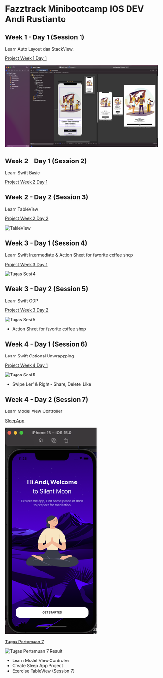 # Fazztrack Minibootcamp IOS DEV Andi Rustianto

## Week 1 - Day 1 (Session 1)

Learn Auto Layout dan StackView.

[Project Week 1 Day 1](https://github.com/anditorx/fazztrack-minibootcamp-iosdev-andi/tree/main/01-Week1-Day01-Auto%20Layout%20dan%20StackView)

![StackView](https://github.com/anditorx/fazztrack-minibootcamp-iosdev-andi/blob/main/01-Week1-Day01-Auto%20Layout%20dan%20StackView/Day01-Tugas/Screen%20Shot%202022-09-11%20at%2016.24.26.png)

## Week 2 - Day 1 (Session 2)

Learn Swift Basic

[Project Week 2 Day 1](https://github.com/anditorx/fazztrack-minibootcamp-iosdev-andi/tree/main/02-Week2-Day01-SwiftBasic%20%26%20TableView/MyPlayground.playground)

## Week 2 - Day 2 (Session 3)

Learn TableView

[Project Week 2 Day 2](https://github.com/anditorx/fazztrack-minibootcamp-iosdev-andi/tree/main/03-Week2-Day02-TableView)

![TableView](https://github.com/anditorx/fazztrack-minibootcamp-iosdev-andi/blob/main/03-Week2-Day02-TableView/Tugas_TableView/Simulator%20Screen%20Recording%20-%20iPhone%2013%20-%202022-09-18%20at%2014.56.53.gif)

## Week 3 - Day 1 (Session 4)

Learn Swift Intermediate & Action Sheet for favorite coffee shop

[Project Week 3 Day 1](https://github.com/anditorx/fazztrack-minibootcamp-iosdev-andi/tree/main/04-Week3-Day01-SwiftIntermediate%20%26%20Rebuild%20Your%20App)

![Tugas Sesi 4](https://github.com/anditorx/fazztrack-minibootcamp-iosdev-andi/blob/main/04-Week3-Day01-SwiftIntermediate%20%26%20Rebuild%20Your%20App/result.gif)

## Week 3 - Day 2 (Session 5)

Learn Swift OOP

[Project Week 3 Day 2](https://github.com/anditorx/fazztrack-minibootcamp-iosdev-andi/tree/main/05-Week3-Day02-OOP)

![Tugas Sesi 5](https://github.com/anditorx/fazztrack-minibootcamp-iosdev-andi/blob/main/05-Week3-Day02-OOP/result-sesi5.gif)

- Action Sheet for favorite coffee shop

## Week 4 - Day 1 (Session 6)

Learn Swift Optional Unwrappping

[Project Week 4 Day 1](https://github.com/anditorx/fazztrack-minibootcamp-iosdev-andi/tree/main/06-Week4-Day01-Optional%20Unwrapping%20in%20Swift)

![Tugas Sesi 5](https://github.com/anditorx/fazztrack-minibootcamp-iosdev-andi/blob/main/06-Week4-Day01-Optional%20Unwrapping%20in%20Swift/result.gif)

- Swipe Lerf & Right - Share, Delete, Like

## Week 4 - Day 2 (Session 7)

Learn Model View Controller

[SleepApp](https://github.com/anditorx/fazztrack-minibootcamp-iosdev-andi/tree/main/07-Week4-Day02-MVC/SleepApp)

![SleepApp Result](https://github.com/anditorx/fazztrack-minibootcamp-iosdev-andi/blob/main/07-Week4-Day02-MVC/sleepApp.png)

[Tugas Pertemuan 7](https://github.com/anditorx/fazztrack-minibootcamp-iosdev-andi/tree/main/07-Week4-Day02-MVC/Tugas_TableView)

![Tugas Pertemuan 7 Result](https://github.com/anditorx/fazztrack-minibootcamp-iosdev-andi/blob/main/07-Week4-Day02-MVC/result_tugas.gif)

- Learn Model View Controller
- Create Sleep App Project
- Exercise TableView (Session 7)
